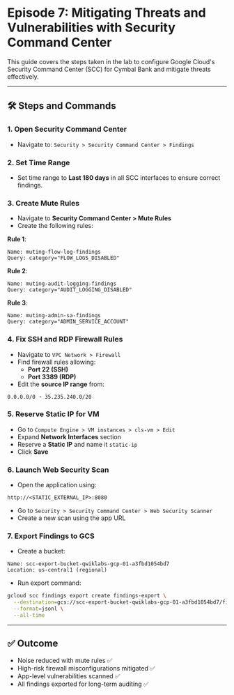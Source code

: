 # Episode 7: Mitigating Threats and Vulnerabilities with Security Command Center

This guide covers the steps taken in the lab to configure Google Cloud's Security Command Center (SCC) for Cymbal Bank and mitigate threats effectively.

---

## 🛠️ Steps and Commands

### 1. Open Security Command Center
- Navigate to: `Security > Security Command Center > Findings`

### 2. Set Time Range
- Set time range to **Last 180 days** in all SCC interfaces to ensure correct findings.

### 3. Create Mute Rules
- Navigate to **Security Command Center > Mute Rules**
- Create the following rules:

**Rule 1**:
```
Name: muting-flow-log-findings
Query: category="FLOW_LOGS_DISABLED"
```

**Rule 2**:
```
Name: muting-audit-logging-findings
Query: category="AUDIT_LOGGING_DISABLED"
```

**Rule 3**:
```
Name: muting-admin-sa-findings
Query: category="ADMIN_SERVICE_ACCOUNT"
```

### 4. Fix SSH and RDP Firewall Rules
- Navigate to `VPC Network > Firewall`
- Find firewall rules allowing:
  - **Port 22 (SSH)**
  - **Port 3389 (RDP)**
- Edit the **source IP range** from:
```
0.0.0.0/0 ➝ 35.235.240.0/20
```

### 5. Reserve Static IP for VM
- Go to `Compute Engine > VM instances > cls-vm > Edit`
- Expand **Network Interfaces** section
- Reserve a **Static IP** and name it `static-ip`
- Click **Save**

### 6. Launch Web Security Scan
- Open the application using:
```
http://<STATIC_EXTERNAL_IP>:8080
```
- Go to `Security > Security Command Center > Web Security Scanner`
- Create a new scan using the app URL

### 7. Export Findings to GCS
- Create a bucket:
```
Name: scc-export-bucket-qwiklabs-gcp-01-a3fbd1054bd7
Location: us-central1 (regional)
```

- Run export command:
```bash
gcloud scc findings export create findings-export \
  --destination=gcs://scc-export-bucket-qwiklabs-gcp-01-a3fbd1054bd7/findings.jsonl \
  --format=jsonl \
  --all-time
```

---

## ✅ Outcome
- Noise reduced with mute rules ✅
- High-risk firewall misconfigurations mitigated ✅
- App-level vulnerabilities scanned ✅
- All findings exported for long-term auditing ✅
